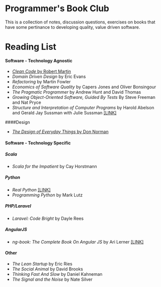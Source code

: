 Programmer's Book Club
=======

This is a collection of notes, discussion questions, exercises on books that have some pertinance to developing quality, value driven software.

# Reading List
#### Software - Technology Agnostic
* [_Clean Code_ by Robert Martin](/Clean_Code/main.md)
* _Domain Driven Design_ by Eric Evans
* _Refactoring_ by Martin Fowler
* _Economics of Software Quality_ by Capers Jones and Oliver Bonsingour
* _The Pragmatic Programmer_ by Andrew Hunt and David Thomas
* _Growing Object-Oriented Software, Guided By Tests_ By Steve Freeman and Nat Pryce
* _Structure and Interpretation of Computer Programs_ by Harold Abelson and Gerald Jay Sussman with Julie Sussman [[LINK]](http://mitpress.mit.edu/sicp/full-text/book/book.html)

####Design
* [_The Design of Everyday Things_ by Don Norman](Design_Of_Everyday_Things/main.md) 

#### Software - Technology Specific
##### Scala
* _Scala for the Impatient_ by Cay Horstmann

##### Python
* _Real Python_ [[LINK]](https://realpython.com/)
* _Programming Python_ by Mark Lutz

##### PHP/Laravel
* _Laravel: Code Bright_ by Dayle Rees

##### AngularJS
* _ng-book: The Complete Book On Angular JS_ by Ari Lerner [[LINK]](https://www.ng-book.com/)


#### Other 
* _The Lean Startup_ by Eric Ries
* _The Social Animal_ by David Brooks
* _Thinking Fast And Slow_ by Daniel Kahneman
* _The Signal and the Noise_ by Nate Silver